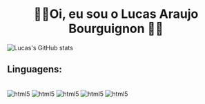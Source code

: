 <h1 align="center"> 🖖🏽Oi, eu sou o Lucas Araujo Bourguignon 🖖🏽</h1>

![Lucas's GitHub stats](https://github-readme-stats.vercel.app/api?username=labourguignonn&theme=chartreuse-dark&hide_border=true)
## Linguagens:
<div style="display: inline_block"><br/>
    <img align="center" alt="html5" src="https://img.shields.io/badge/Python-black?style=for-the-badge&logo=python&logoColor=%236BD600&labelColor=black&color=black"/>
    <img align="center" alt="html5" src="https://img.shields.io/badge/C%2B%2B-black?style=for-the-badge&logo=c%2B%2B&logoColor=%236BD600&labelColor=black&color=black"/>
    <img align="center" alt="html5" src="https://img.shields.io/badge/Java-black?style=for-the-badge&logo=openjdk&logoColor=%236BD600&labelColor=black&color=black"/>
    <img align="center" alt="html5" src="https://img.shields.io/badge/C-black?style=for-the-badge&logo=c&logoColor=%236BD600&labelColor=black&color=black"/>
    <img align="center" alt="html5" src="https://img.shields.io/badge/Go-black?style=for-the-badge&logo=go&logoColor=%236BD600&labelColor=black&color=black"/>

</div>
